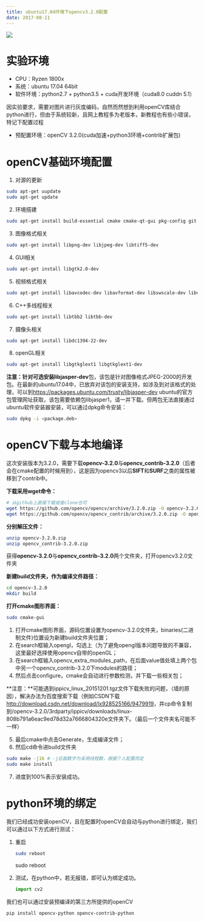 ```yaml
---
title: ubuntu17.04环境下opencv3.2.0配置
date: 2017-08-11
---
```


![](https://raw.githubusercontent.com/smilelc3/blog/main/images/ubuntu17.04环境下opencv3.2.0配置\logo-1.jpg)

# 实验环境

* CPU：Ryzen 1800x
* 系统：ubuntu 17.04 64bit
* 软件环境：python2.7 + python3.5 + cuda开发环境（cuda8.0 cuddn 5.1）

因实验要求，需要对图片进行灰度编码，自然而然想到利用openCV库结合python进行，但由于系统较新，且网上教程多为老版本，新教程也有些小错误，特记下配置过程

* 预配置环境：openCV 3.2.0(cuda加速+python3环境+contrib扩展包)

# openCV基础环境配置

1. 对源的更新

```bash
sudo apt-get uupdate
sudo apt-get update
```

2. 环境搭建

```bash
sudo apt-get install build-essential cmake cmake-qt-gui pkg-config git
```

3. 图像格式相关

```bash
sudo apt-get install libpng-dev libjpeg-dev libtiff5-dev
```

4. GUI相关

```bash
sudo apt-get install libgtk2.0-dev
```

5. 视频格式相关

```bash
sudo apt-get install libavcodec-dev libavformat-dev libswscale-dev libv4l-dev
```

6. C++多线程相关

```bash
sudo apt-get install libtbb2 libtbb-dev
```

7. 摄像头相关

```bash
sudo apt-get install libdc1394-22-dev
```

8. openGL相关

```bash
sudo apt-get install libgtkglext1 libgtkglext1-dev
```

**注意：**针对可选安装**libjasper-dev**包，该包是针对图像格式JPEG-2000的开发包。在最新的ubuntu17.04中，已放弃对该包的安装支持，如涉及到对该格式的处理，可以到<https://packages.ubuntu.com/trusty/libjasper-dev> ubuntu的官方包管理网址获取，该包需要依赖包libjasper1，请一并下载。但两包无法直接通过ubuntu软件安装器安装，可以通过dpkg命令安装：

```bash
sudo dpkg -i <package.deb>
```

# openCV下载与本地编译

这次安装版本为3.2.0，需要下载**opencv-3.2.0**与**opencv_contrib-3.2.0**（后者会在cmake配置的时候用到），这是因为opencv3以后**SIFT**和**SURF**之类的属性被移到了contrib中。

**下载采用wget命令：**

```bash
# 从github上直接下载或者clone也可
wget https://github.com/opencv/opencv/archive/3.2.0.zip -O opencv-3.2.0.zip
wget https://github.com/opencv/opencv_contrib/archive/3.2.0.zip -O opencv_contrib-3.2.0.zip
```

**分别解压文件：**

```bash
unzip opencv-3.2.0.zip
unzip opencv_contrib-3.2.0.zip
```

获得**opencv-3.2.0**与**opencv_contrib-3.2.0**两个文件夹，打开opencv3.2.0文件夹

**新建build文件夹，作为编译文件路径：**

```bash
cd opencv-3.2.0
mkdir build
```

**打开cmake图形界面：**

```bash
sudo cmake-gui
```

1. 打开cmake图形界面，源码位置设置为opencv-3.2.0文件夹，binaries(二进制文件)位置设为新建build文件夹位置；
2. 在search框输入opengl，勾选上（为了避免opengl版本问题导致的不兼容，这里最好选择使用opencv自带的openGL；
3. 在search框输入opencv_extra_modules_path，在后面value值处填上两个包中另一个opencv_contrib-3.2.0下modules的路径；
4. 然后点击configure，cmake会自动进行参数检测，并下载一些相关包；

**注意：**可能遇到ippicv_linux_20151201.tgz文件下载失败的问题，（墙的原因），解决办法为百度搜索下载（例如CSDN下载<http://download.csdn.net/download/lx928525166/9479919>，并cp命令复制到/opencv-3.2.0/3rdparty/ippicv/downloads/linux-808b791a6eac9ed78d32a7666804320e文件夹下。（最后一个文件夹名可能不一样）

5. 最后cmake中点击Generate，生成编译文件；
6. 然后cd命令进build文件夹

```bash
sudo make -j16 # -j后面数字为采用线程数，根据个人配置而定
sudo make install
```

7. 进度到100%表示安装成功。

# python环境的绑定

我们已经成功安装openCV，且在配置时openCV会自动与python进行绑定，我们可以通过以下方式进行测试：

1. 重启

   ```bash
   sudo reboot
   ```

   sudo reboot

2. 测试，在python中，若无报错，即可认为绑定成功。

   ```python
   import cv2
   ```

我们也可以通过安装预编译的第三方所提供的openCV

```shell
pip install opencv-python opencv-contrib-python
```
